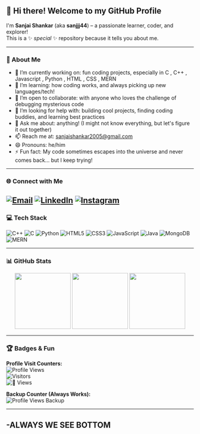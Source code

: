 ## 👋 Hi there! Welcome to my GitHub Profile

I'm **Sanjai Shankar** (aka **sanjjj44**) – a passionate learner, coder, and explorer!  
This is a ✨ _special_ ✨ repository because it tells you about me.

---

### 🚀 About Me

- 🔭 I’m currently working on: fun coding projects, especially in C , C++ , Javascript , Python , HTML , CSS , MERN
- 🌱 I’m learning: how coding works, and always picking up new languages/tech!
- 🤝 I’m open to collaborate: with anyone who loves the challenge of debugging mysterious code
- 🤔 I’m looking for help with: building cool projects, finding coding buddies, and learning best practices
- 💬 Ask me about: anything! (I might not know everything, but let's figure it out together)
- 📫 Reach me at: [sanjaishankar2005@gmail.com](mailto:sanjaishankar2005@gmail.com)
- 😄 Pronouns: he/him
- ⚡ Fun fact: My code sometimes escapes into the universe and never comes back… but I keep trying!

---

### 🌐 Connect with Me

[![Email](https://img.shields.io/badge/Email-D14836?logo=gmail&logoColor=white&style=for-the-badge)](mailto:sanjaishankar2005@gmail.com)
[![LinkedIn](https://img.shields.io/badge/LinkedIn-blue?logo=linkedin&logoColor=white&style=for-the-badge)](https://www.linkedin.com/in/sanjai-shankar-a40aa32b8/) 
[![Instagram](https://img.shields.io/badge/Instagram-E4405F?logo=instagram&logoColor=white&style=for-the-badge)](https://www.instagram.com/_sanjjjjj__/)
---

### 💻 Tech Stack

![C++](https://img.shields.io/badge/C++-00599C?logo=c%2B%2B&logoColor=white&style=for-the-badge)
![C](https://img.shields.io/badge/C-00599C?logo=c&logoColor=white&style=for-the-badge)
![Python](https://img.shields.io/badge/Python-3776AB?logo=python&logoColor=white&style=for-the-badge)
![HTML5](https://img.shields.io/badge/HTML5-E34F26?logo=html5&logoColor=white&style=for-the-badge)
![CSS3](https://img.shields.io/badge/CSS3-1572B6?logo=css3&logoColor=white&style=for-the-badge)
![JavaScript](https://img.shields.io/badge/JavaScript-F7DF1E?logo=javascript&logoColor=black&style=for-the-badge)
![Java](https://img.shields.io/badge/Java-007396?logo=java&logoColor=white&style=for-the-badge)
![MongoDB](https://img.shields.io/badge/MongoDB-47A248?logo=mongodb&logoColor=white&style=for-the-badge)
![MERN](https://img.shields.io/badge/MERN-4DB33D?logo=react&logoColor=white&style=for-the-badge)

<!-- Add more tech as you learn them! -->

---

### 📊 GitHub Stats

<p align="center">
  <img src="https://github-readme-stats.vercel.app/api?username=sanjjj44&theme=dark&hide_border=false&show_icons=true" height="150"/>
  <img src="https://nirzak-streak-stats.vercel.app/?user=sanjjj44&theme=dark&hide_border=false" height="150"/>
  <img src="https://github-readme-stats.vercel.app/api/top-langs/?username=sanjjj44&theme=dark&hide_border=false&layout=compact" height="150"/>
</p>

---

### 🏆 Badges & Fun  

**Profile Visit Counters:**  
![Profile Views](https://visitcount.itsvg.in/api?id=sanjjj44&label=Profile%20Views&color=12&icon=5&pretty=true)  
![Visitors](https://visitcount.itsvg.in/api?id=sanjjj44&label=Visitors&color=1&icon=3&pretty=true)  
![👀 Views](https://visitcount.itsvg.in/api?id=sanjjj44&label=👀%20Views&color=6&icon=8&pretty=true)  

**Backup Counter (Always Works):**  
![Profile Views Backup](https://komarev.com/ghpvc/?username=sanjjj44&color=blue&style=flat)



---
###
-ALWAYS WE SEE BOTTOM 
---

